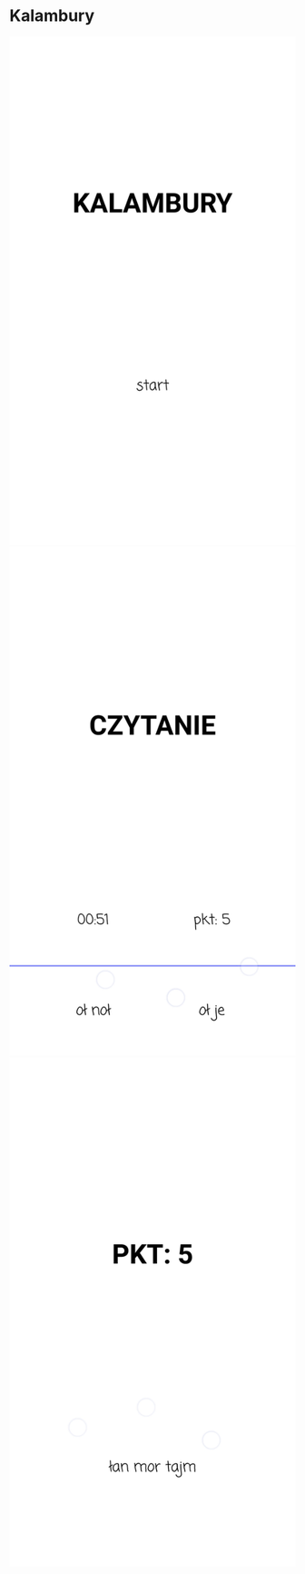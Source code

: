 # Kalambury


![Alt text](https://github.com/maciejnalewajka/Kalambury/blob/master/pic/pic%20(1).jpg)
![Alt text](https://github.com/maciejnalewajka/Kalambury/blob/master/pic/pic%20(2).jpg)
![Alt text](https://github.com/maciejnalewajka/Kalambury/blob/master/pic/pic%20(3).jpg)
